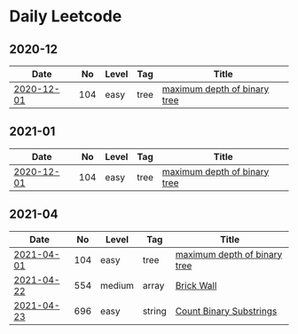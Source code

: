 # Daily Leetcode

## 2020-12

| Date                        | No  | Level | Tag  | Title                                                                                       |
| --------------------------- | --- | ----- | ---- | ------------------------------------------------------------------------------------------- |
| [2020-12-01](2020/12/01.md) | 104 | easy  | tree | [maximum depth of binary tree](https://leetcode.com/problems/maximum-depth-of-binary-tree/) |

## 2021-01

| Date                        | No  | Level | Tag  | Title                                                                                       |
| --------------------------- | --- | ----- | ---- | ------------------------------------------------------------------------------------------- |
| [2020-12-01](2020/12/01.md) | 104 | easy  | tree | [maximum depth of binary tree](https://leetcode.com/problems/maximum-depth-of-binary-tree/) |

## 2021-04

| Date                        | No  | Level  | Tag    | Title                                                                                       |
| --------------------------- | --- | ------ | ------ | ------------------------------------------------------------------------------------------- |
| [2021-04-01](2020/12/01.md) | 104 | easy   | tree   | [maximum depth of binary tree](https://leetcode.com/problems/maximum-depth-of-binary-tree/) |
| [2021-04-22](2021/04/22.md) | 554 | medium | array  | [Brick Wall](https://leetcode.com/problems/brick-wall/)                                     |
| [2021-04-23](2021/04/23.md) | 696 | easy   | string | [Count Binary Substrings](https://leetcode.com/problems/count-binary-substrings/)           |
